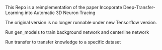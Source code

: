 This Repo is a reimplementation of the paper Incoporate Deep-Transfer-Learning into Automatic 3D Neuron Tracing

The original version is no longer runnable under new Tensorflow version.

Run gen_models to train background network and centerline network

Run transfer to transfer knowledge to a specific dataset
